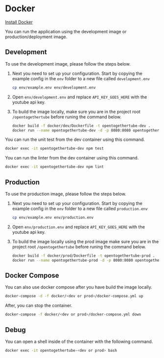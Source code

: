 # Docker

[Install Docker](https://docs.docker.com/install/)

You can run the application using the development image or production/deployment image.

## Development

To use the development image, please follow the steps below.

1. Next you need to set up your configuration. Start by copying the example
config in the `env` folder to a new file called `development.env`

   ```bash
   cp env/example.env env/development.env
   ```

2. Open `env/development.env` and replace `API_KEY_GOES_HERE` with the youtube api key.

3. To build the image locally, make sure you are in the project root `/opentogethertube`
   before runing the command below.

   ```bash
   docker build -f docker/dev/Dockerfile -t opentogethertube-dev .
   docker run --name opentogethertube-dev -d -p 8080:8080 opentogethertube-dev
   ```

You can run the unit test from the dev container using this command.

```bash
docker exec -it opentogethertube-dev npm test
```

You can run the linter from the dev container using this command.

```bash
docker exec -it opentogethertube-dev npm lint
```

## Production

To use the production image, please follow the steps below.

1. Next you need to set up your configuration. Start by copying the example
config in the `env` folder to a new file called `production.env`

   ```bash
   cp env/example.env env/production.env
   ```

2. Open `env/production.env` and replace `API_KEY_GOES_HERE` with the youtube api key.

3. To build the image locally using the prod image make sure you are in the project root `/opentogethertube`
   before runing the command below.

   ```bash
   docker build -f docker/prod/Dockerfile -t opentogethertube-prod .
   docker run --name opentogethertube-prod -d -p 8080:8080 opentogethertube-prod
   ```

## Docker Compose

You can also use docker compose after you have build the image locally.

```bash
docker-compose -d -f docker/<dev or prod>/docker-compose.yml up
```

After, you can stop the container.

```bash
docker-compose -f docker/<dev or prod>/docker-compose.yml down
```

## Debug

You can open a shell inside of the container with the following command.

```bash
docker exec -it opentogethertube-<dev or prod> bash
```
